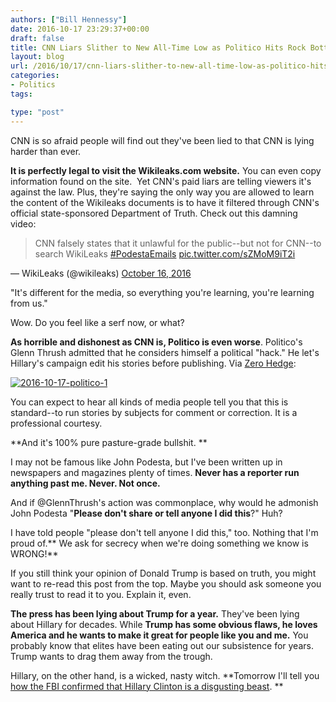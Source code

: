 ```yaml
---
authors: ["Bill Hennessy"]
date: 2016-10-17 23:29:37+00:00
draft: false
title: CNN Liars Slither to New All-Time Low as Politico Hits Rock Bottom
layout: blog
url: /2016/10/17/cnn-liars-slither-to-new-all-time-low-as-politico-hits-rock-bottom/
categories:
- Politics
tags:

type: "post"
---
```


CNN is so afraid people will find out they've been lied to that CNN is lying harder than ever.

**It is perfectly legal to visit the Wikileaks.com website.** You can even copy information found on the site.  Yet CNN's paid liars are telling viewers it's against the law. Plus, they're saying the only way you are allowed to learn the content of the Wikileaks documents is to have it filtered through CNN's official state-sponsored Department of Truth. Check out this damning video:



> 

> 
> CNN falsely states that it unlawful for the public--but not for CNN--to search WikiLeaks [#PodestaEmails](https://twitter.com/hashtag/PodestaEmails?src=hash) [pic.twitter.com/sZMoM9iT2i](https://t.co/sZMoM9iT2i)
> 
> 
— WikiLeaks (@wikileaks) [October 16, 2016](https://twitter.com/wikileaks/status/787749893649600512)





"It's different for the media, so everything you're learning, you're learning from us."

Wow. Do you feel like a serf now, or what?

**As horrible and dishonest as CNN is, Politico is even worse**. Politico's Glenn Thrush admitted that he considers himself a political "hack." He let's Hillary's campaign edit his stories before publishing. Via [Zero Hedge](https://www.zerohedge.com/news/2016-10-17/politicos-chief-political-correspondent-admits-i-have-become-hack):

[![2016-10-17-politico-1](https://hennessysview.com/wp-content/uploads/2016/10/2016.10.17-Politico-1.jpg)
](https://www.zerohedge.com/news/2016-10-17/politicos-chief-political-correspondent-admits-i-have-become-hack)

You can expect to hear all kinds of media people tell you that this is standard--to run stories by subjects for comment or correction. It is a professional courtesy.

**And it's 100% pure pasture-grade bullshit. **

I may not be famous like John Podesta, but I've been written up in newspapers and magazines plenty of times. **Never has a reporter run anything past me. Never. Not once.**

And if @GlennThrush's action was commonplace, why would he admonish John Podesta "**Please don't share or tell anyone I did this**?" Huh?

I have told people "please don't tell anyone I did this," too. Nothing that I'm proud of.** We ask for secrecy when we're doing something we know is WRONG!**

If you still think your opinion of Donald Trump is based on truth, you might want to re-read this post from the top. Maybe you should ask someone you really trust to read it to you. Explain it, even.

**The press has been lying about Trump for a year.** They've been lying about Hillary for decades. While **Trump has some obvious flaws, he loves America and he wants to make it great for people like you and me.** You probably know that elites have been eating out our subsistence for years. Trump wants to drag them away from the trough.

Hillary, on the other hand, is a wicked, nasty witch. **Tomorrow I'll tell you [how the FBI confirmed that Hillary Clinton is a disgusting beast](https://hennessysview.com/2016/10/17/despicable-hillary-exposed-by-fbi/). **
